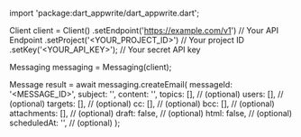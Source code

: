 import 'package:dart_appwrite/dart_appwrite.dart';

Client client = Client()
    .setEndpoint('https://example.com/v1') // Your API Endpoint
    .setProject('<YOUR_PROJECT_ID>') // Your project ID
    .setKey('<YOUR_API_KEY>'); // Your secret API key

Messaging messaging = Messaging(client);

Message result = await messaging.createEmail(
    messageId: '<MESSAGE_ID>',
    subject: '<SUBJECT>',
    content: '<CONTENT>',
    topics: [], // (optional)
    users: [], // (optional)
    targets: [], // (optional)
    cc: [], // (optional)
    bcc: [], // (optional)
    attachments: [], // (optional)
    draft: false, // (optional)
    html: false, // (optional)
    scheduledAt: '', // (optional)
);
